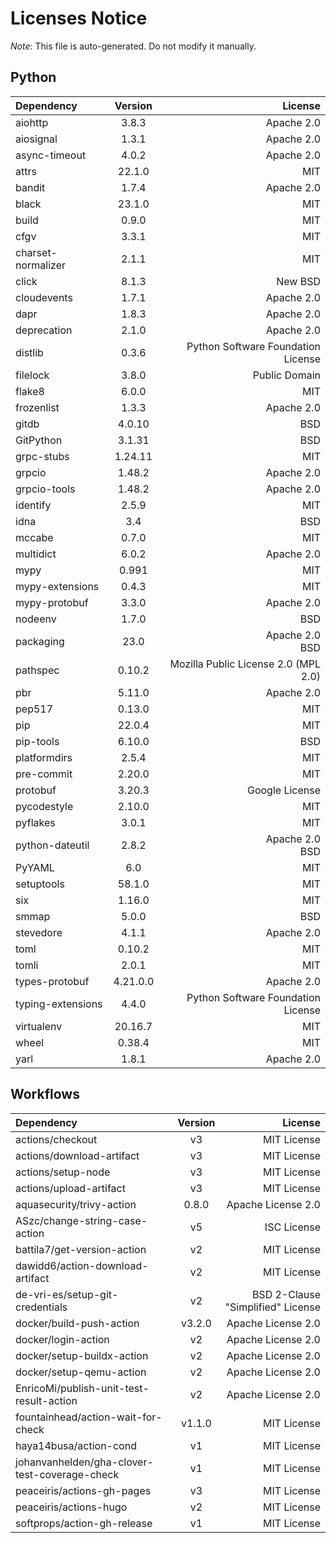 # Licenses Notice
*Note*: This file is auto-generated. Do not modify it manually.
## Python
| Dependency | Version | License |
|:-----------|:-------:|--------:|
|aiohttp|3.8.3|Apache 2.0|
|aiosignal|1.3.1|Apache 2.0|
|async-timeout|4.0.2|Apache 2.0|
|attrs|22.1.0|MIT|
|bandit|1.7.4|Apache 2.0|
|black|23.1.0|MIT|
|build|0.9.0|MIT|
|cfgv|3.3.1|MIT|
|charset-normalizer|2.1.1|MIT|
|click|8.1.3|New BSD|
|cloudevents|1.7.1|Apache 2.0|
|dapr|1.8.3|Apache 2.0|
|deprecation|2.1.0|Apache 2.0|
|distlib|0.3.6|Python Software Foundation License|
|filelock|3.8.0|Public Domain|
|flake8|6.0.0|MIT|
|frozenlist|1.3.3|Apache 2.0|
|gitdb|4.0.10|BSD|
|GitPython|3.1.31|BSD|
|grpc-stubs|1.24.11|MIT|
|grpcio|1.48.2|Apache 2.0|
|grpcio-tools|1.48.2|Apache 2.0|
|identify|2.5.9|MIT|
|idna|3.4|BSD|
|mccabe|0.7.0|MIT|
|multidict|6.0.2|Apache 2.0|
|mypy|0.991|MIT|
|mypy-extensions|0.4.3|MIT|
|mypy-protobuf|3.3.0|Apache 2.0|
|nodeenv|1.7.0|BSD|
|packaging|23.0|Apache 2.0<br/>BSD|
|pathspec|0.10.2|Mozilla Public License 2.0 (MPL 2.0)|
|pbr|5.11.0|Apache 2.0|
|pep517|0.13.0|MIT|
|pip|22.0.4|MIT|
|pip-tools|6.10.0|BSD|
|platformdirs|2.5.4|MIT|
|pre-commit|2.20.0|MIT|
|protobuf|3.20.3|Google License|
|pycodestyle|2.10.0|MIT|
|pyflakes|3.0.1|MIT|
|python-dateutil|2.8.2|Apache 2.0<br/>BSD|
|PyYAML|6.0|MIT|
|setuptools|58.1.0|MIT|
|six|1.16.0|MIT|
|smmap|5.0.0|BSD|
|stevedore|4.1.1|Apache 2.0|
|toml|0.10.2|MIT|
|tomli|2.0.1|MIT|
|types-protobuf|4.21.0.0|Apache 2.0|
|typing-extensions|4.4.0|Python Software Foundation License|
|virtualenv|20.16.7|MIT|
|wheel|0.38.4|MIT|
|yarl|1.8.1|Apache 2.0|
## Workflows
| Dependency | Version | License |
|:-----------|:-------:|--------:|
|actions/checkout|v3|MIT License|
|actions/download-artifact|v3|MIT License|
|actions/setup-node|v3|MIT License|
|actions/upload-artifact|v3|MIT License|
|aquasecurity/trivy-action|0.8.0|Apache License 2.0|
|ASzc/change-string-case-action|v5|ISC License|
|battila7/get-version-action|v2|MIT License|
|dawidd6/action-download-artifact|v2|MIT License|
|de-vri-es/setup-git-credentials|v2|BSD 2-Clause "Simplified" License|
|docker/build-push-action|v3.2.0|Apache License 2.0|
|docker/login-action|v2|Apache License 2.0|
|docker/setup-buildx-action|v2|Apache License 2.0|
|docker/setup-qemu-action|v2|Apache License 2.0|
|EnricoMi/publish-unit-test-result-action|v2|Apache License 2.0|
|fountainhead/action-wait-for-check|v1.1.0|MIT License|
|haya14busa/action-cond|v1|MIT License|
|johanvanhelden/gha-clover-test-coverage-check|v1|MIT License|
|peaceiris/actions-gh-pages|v3|MIT License|
|peaceiris/actions-hugo|v2|MIT License|
|softprops/action-gh-release|v1|MIT License|
